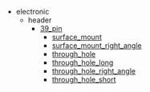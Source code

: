 * electronic
  * header
    * [39_pin](electronic/header/39_pin)
      * [surface_mount](electronic/header/39_pin/surface_mount)
      * [surface_mount_right_angle](electronic/header/39_pin/surface_mount/surface_mount_right_angle)
      * [through_hole](electronic/header/39_pin/surface_mount/surface_mount_right_angle/through_hole)
      * [through_hole_long](electronic/header/39_pin/surface_mount/surface_mount_right_angle/through_hole/through_hole_long)
      * [through_hole_right_angle](electronic/header/39_pin/surface_mount/surface_mount_right_angle/through_hole/through_hole_long/through_hole_right_angle)
      * [through_hole_short](electronic/header/39_pin/surface_mount/surface_mount_right_angle/through_hole/through_hole_long/through_hole_right_angle/through_hole_short)
